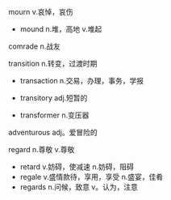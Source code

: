 mourn v.哀悼，哀伤

+ mound n.堆，高地 v.堆起

comrade n.战友

transition n.转变，过渡时期

+ transaction n.交易，办理，事务，学报

+ transitory adj.短暂的
+ transformer n.变压器

adventurous adj。爱冒险的

regard n.尊敬 v.尊敬

+ retard v.妨碍，使减速 n.妨碍，阻碍
+ regale v.盛情款待，享用，享受 n.盛宴，佳肴
+ regards n.问候，致意 v。认为，注意

